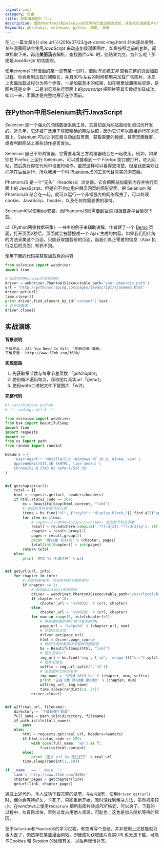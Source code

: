 ```yaml
---
layout: post
category: 爬虫
title: 抓取漫画图片「二」
description: 借助PhantomJS和Selenium实现等待页面加载完成后，获取真实漫画图片url，再进行下载
keywords: phantomjs, selenium, python, 爬虫, 漫画
---
```


在[上一篇文章]({{ site.url }}/2016/07/23/get-comic-img.html) 的末尾处提到，某些漫画网站会使用*JavaScript* 来动态加载漫画图片，如果按照之前的套路，简单抓取下来，再用**美丽汤**去解析，查找图片*URL* 时，则结果为空。为什么呢？那便是*JavaScript* 的功能呗。

使用*chrome*打开漫画的某一章节某一页时，借助*开发者工具* 查看完整的页面加载过程，你会看到加载时间略长，并且80%左右的时间都用来加载广告图片。本质上页面加载过程分为两个步骤，一是加载基本的框架，如在哪里放置哪些资源，是图片还是文字；二是浏览器执行页面上的*javascript* 把图片等其实数据加载成功。如此一来，页面才是完整地展示在你面前。

<!-- more -->

## 在Python中用Selenium执行JavaScript

*Selenium* 是一个强大的网络数据采集工具，其最初是为网站自动化测试而开发的。近几年，它还被广泛用于获取精确的网站快照，因为它们可以直接运行在浏览器上。Selenium 可以让浏览器自动加载页面，获取需要的数据，甚至页面截屏，或者判断网站上某些动作是否发生。

Selenium 自己不带浏览器，它需要与第三方浏览器结合在一起使用。例如，如果你在 Firefox 上运行 Selenium，可以直接看到一个 Firefox 窗口被打开，进入网站，然后执行你在代码中设置的动作。虽然这样可以看得更清楚，但是我更喜欢让程序在后台运行，所以我用一个叫 [PhantomJS](http://phantomjs.org/download.html)的工具代替真实的浏览器。

PhantomJS 是一个“无头”（headless）浏览器。它会把网站加载到内存并执行页面上的 JavaScript，但是它不会向用户展示网页的图形界面。把 Selenium 和 PhantomJS 结合在一起，就可以运行一个非常强大的网络爬虫了，可以处理 cookie、JavaScrip、header，以及任何你需要做的事情。

Selenium可以使用pip安装，而PhantomJS则需要到[官网](http://phantomjs.org/download.html) 根据自身平台情况下载。

以《Python网络数据采集》一书中的例子来辅助讲解。作者建了一个 [Demo](http://pythonscraping.com/pages/javascript/ajaxDemo.html) 页面，打开页面2秒后，页面就会被替换成一个 Ajax 生成的内容。如果我们用传统的方法采集这个页面，只能获取加载前的页面，而我们真正需要的信息（Ajax 执行之后的页面）却抓不到。

使用下面的代码来获取加载后的内容

```python
from selenium import webdriver
import time

# 指定你的PhantomJS所在路径
driver = webdriver.PhantomJS(executable_path='your_phantojs_path')
url = "http://pythonscraping.com/pages/javascript/ajaxDemo.html"
driver.get(url)
time.sleep(3)
print driver.find_element_by_id('content').text
# 此步很重要
driver.close()
```

## 实战演练

**背景说明**

```txt
下载作品： All You Need Is Kill 「明日边缘-漫画」
下载来源： http://www.57mh.com/3680/
```

**实现思路**

1. 先获取章节数与每章节总页数 「*getchapter*」
2. 使用循环遍历每页，获取图片真实url 「*geturl*」
3. 使用write二进制文件下载图片 「w2f」

**完整代码**

```python
#! /usr/bin/env python
# -*- coding: utf-8 -*-

from selenium import webdriver
from bs4 import BeautifulSoup
import time
import requests
import re
from os import path
from random import randint

headers = {
    'User-Agent': 'Mozilla/5.0 (Windows NT 10.0; Win64; x64) \
    AppleWebKit/537.36 (KHTML, like Gecko) \
    Chrome/52.0.2743.82 Safari/537.36'
}


def getchapter(url):
    total = {}
    html = requests.get(url, headers=headers)
    if html.status_code == 200:
        bs = BeautifulSoup(html.content, "lxml")
        # 查找包含所有章节的元素
        items = bs.find("ul", {"style": "display:block;"}).find_all("span")
        for item in items:
            # <span>17\u8bdd<i>23p</i></span> 选出章节和总页数
            result = re.match(re.compile('.*?(\d{2}).*?(\d{2})p'), str(item))
            chapter = result.group(1)
            pages = result.group(2)
            print '第%s章 总%s页' % (chapter, pages)
            total[int(chapter)] = int(pages)
        return total
    else:
        print '网页 %s 无法打开' % url


def geturl(url, info):
    for chapter in info:
        # 添加判断条件，可自主控制下载的章节
        if chapter >= 1:
            # 指定phantomjs所在路径
            driver = webdriver.PhantomJS(executable_path='/usr/local/bin/phantomjs')
            if chapter >= 10:
                chapter_url = '%s%03d/' % (url, chapter)
            else:
                chapter_url = '%s%02d/' % (url, chapter)
            for num in range(1, info[chapter]+1):
                # 拼装成完整的单个章节每页的URL
                page_url = '%s?p=%d' % (chapter_url, num)
                # 关键实现之处
                driver.get(page_url)
                html = driver.page_source
                # 暂时先借助美丽汤来解释页面信息
                bs = BeautifulSoup(html, "lxml")
                # 图片真实url
                img_url = bs.find('img', {'id': 'manga'})["src"].split('=')[1]
                # 图片后缀名
                suffix = img_url.split('.')[-1]
                # 生成图片文件的名字
                img_name = '%02d-%02d.%s' % (chapter, num, suffix)
                print '正在下载 第%d章 第%d页' % (chapter, num)
                w2f(img_url, img_name)
                time.sleep(randint(10, 24))
            driver.close()


def w2f(real_url, filename):
    directory = '下载到哪个目录'
    full_name = path.join(directory, filename)
    if path.isfile(full_name):
        pass
    else:
        html = requests.get(real_url, headers=headers)
        if html.status_code == 200:
            with open(full_name, 'wb') as f:
                f.write(html.content)
        else:
            print '图片 url %s 无法打开' % real_url
        time.sleep(randint(1, 10))

if __name__ == '__main__':
    link = 'http://www.57mh.com/3680/'
    chapter_pages = getchapter(link)
    geturl(link, chapter_pages)
```

通过上述代码，本人成功下载完整的章节，`存在问题`有，使用`driver.get(url)`时，偶尔会等待好久，卡死了，只能重新开始，暂时没找到解决方法，虽然机率较小。在*windows*上使用`FSCapture` 把所有图片转成*PDF*格式，可以爽了。下载的过程中，勿盲目求快，否则过度占用他人资源，可耻也；这也是加入随机等待的原因。

至于`Selenium`和`PhantomJS`的学习过程，有空再写个总结。并非使用上述技能就万事大吉了，仍然存在某些漫画网站，即便成功获取图片真实URL也无法下载，可能与*Cookies* 和 *Session* 的处理有关，以后再慢慢补充。